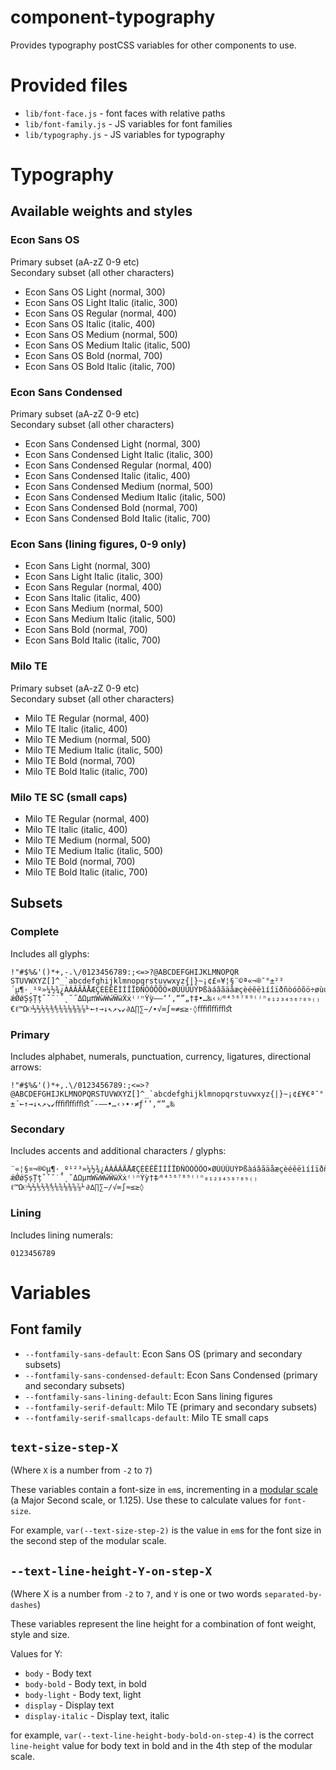 # component-typography

Provides typography postCSS variables for other components to use.

# Provided files

* `lib/font-face.js` - font faces with relative paths
* `lib/font-family.js` - JS variables for font families
* `lib/typography.js` - JS variables for typography

# Typography

## Available weights and styles
### Econ Sans OS
Primary subset (aA-zZ 0-9 etc)  
Secondary subset (all other characters)
  * Econ Sans OS Light (normal, 300)
  * Econ Sans OS Light Italic (italic, 300)
  * Econ Sans OS Regular (normal, 400)
  * Econ Sans OS Italic (italic, 400)
  * Econ Sans OS Medium (normal, 500)
  * Econ Sans OS Medium Italic (italic, 500)
  * Econ Sans OS Bold (normal, 700)
  * Econ Sans OS Bold Italic (italic, 700)

### Econ Sans Condensed
Primary subset (aA-zZ 0-9 etc)  
Secondary subset (all other characters)
  * Econ Sans Condensed Light (normal, 300)
  * Econ Sans Condensed Light Italic (italic, 300)
  * Econ Sans Condensed Regular (normal, 400)
  * Econ Sans Condensed Italic (italic, 400)
  * Econ Sans Condensed Medium (normal, 500)
  * Econ Sans Condensed Medium Italic (italic, 500)
  * Econ Sans Condensed Bold (normal, 700)
  * Econ Sans Condensed Bold Italic (italic, 700)

### Econ Sans (lining figures, 0-9 only)
  * Econ Sans Light (normal, 300)  
  * Econ Sans Light Italic (italic, 300)
  * Econ Sans Regular (normal, 400)
  * Econ Sans Italic (italic, 400)
  * Econ Sans Medium (normal, 500)
  * Econ Sans Medium Italic (italic, 500)
  * Econ Sans Bold (normal, 700)
  * Econ Sans Bold Italic (italic, 700)

### Milo TE
Primary subset (aA-zZ 0-9 etc)  
Secondary subset (all other characters)
  * Milo TE Regular (normal, 400)
  * Milo TE Italic (italic, 400)
  * Milo TE Medium (normal, 500)
  * Milo TE Medium Italic (italic, 500)
  * Milo TE Bold (normal, 700)
  * Milo TE Bold Italic (italic, 700)

### Milo TE SC (small caps)
  * Milo TE Regular (normal, 400)
  * Milo TE Italic (italic, 400)
  * Milo TE Medium (normal, 500)
  * Milo TE Medium Italic (italic, 500)
  * Milo TE Bold (normal, 700)
  * Milo TE Bold Italic (italic, 700)

## Subsets
### Complete
Includes all glyphs:
```
!"#$%&'()*+,-.\/0123456789:;<=>?@ABCDEFGHIJKLMNOPQR	STUVWXYZ[]^_`abcdefghijklmnopqrstuvwxyz{|}~¡¢£¤¥¦§¨©ª«¬®¯°±²³´µ¶·¸¹º»¼½¾¿ÀÁÂÃÄÅÆÇÈÉÊËÌÍÎÏÐÑÒÓÔÕÖ×ØÙÚÛÜÝÞßàáâãäåæçèéêëìíîïðñòóôõö÷øùúûüýþÿĀāĂăĄąĆćĈĉĊċČčĎďĐđĒēĔĕĖėĘęĚěĜĝĞğĠġĢģĤĥĦħĨĩĪīĬĭĮįİıĲĳĴĵĶķĸĹĺĻļĽľĿŀŁłŃńŅņŇňŉŊŋŌōŎŏŐőŒœŔŕŖŗŘřŚśŜŝŞşŠšŢţŤťŦŧŨũŪūŬŭŮůŰűŲųŴŵŶŷŸŹźŻżŽžſƏəʻʼƵƶǢǣȲȳȷƒǺǻǼ	ǽǾǿȘșȚțˆˇ˘˙˚˛˜˝ΔΩμπẀẁẂẃẄẅẊẋ⁽⁾ⁿỲỳ–—‘’‚“”„†‡•…‰‹›⁄⁰⁴⁵⁶⁷⁸⁹⁽⁾ⁿ₀₁₂₃₄₅₆₇₈₉₍₎€ℓ™Ω℮⅓⅔⅕⅖⅗⅘⅙⅚⅛⅜⅝⅞⅟←↑→↓↖↗↘↙∂∆∏∑−∕∙√∞∫≈≠≤≥⋅◊ﬀﬁﬂﬃﬄﬆ
```

### Primary
Includes alphabet, numerals, punctuation, currency, ligatures, directional arrows:
```
!"#$%&'()*+,.\/0123456789:;<=>?@ABCDEFGHIJKLMNOPQRSTUVWXYZ[]^_`abcdefghijklmnopqrstuvwxyz{|}~¡¢£¥€ª¯°±´←↑→↓↖↗↘↙ﬀﬁﬂﬃﬄﬆ˝-–—•…‹›∙⋅≠ƒ‘’‚“”„‰
```

### Secondary
Includes accents and additional characters / glyphs:
```
¨«¦§¤¬®©µ¶·¸º¹²³»¼½¾¿ÀÁÂÃÄÅÆÇÈÉÊËÌÍÎÏÐÑÒÓÔÕÖ×ØÙÚÛÜÝÞßàáâãäåæçèéêëìíîïðñòóôõö÷øùúûüýþÿĀāĂăĄąĆćĈĉĊċČčĎďĐđĒēĔĕĖėĘęĚěĜĝĞğĠġĢģĤĥĦħĨĩĪīĬĭĮįİıĲĳĴĵĶķĸĹĺĻļĽľĿŀŁłŃńŅņŇňŉŊŋŌōŎŏŐőŒœŔŕŖŗŘřŚśŜŝŞşŠšŢţŤťŦŧŨũŪūŬŭŮůŰűŲųŴŵŶŷŸŹźŻżŽžſƏəʻʼƵƶǢǣȲȳȷǺǻǼ	ǽǾǿȘșȚțˆˇ˘˙˚˛˜ΔΩμπẀẁẂẃẄẅẊẋ⁽⁾ⁿỲỳ†‡⁄⁰⁴⁵⁶⁷⁸⁹⁽⁾ⁿ₀₁₂₃₄₅₆₇₈₉₍₎ℓ™Ω℮⅓⅔⅕⅖⅗⅘⅙⅚⅛⅜⅝⅞⅟∂∆∏∑−∕√∞∫≈≤≥◊
```

### Lining
Includes lining numerals:
```
0123456789
```

# Variables

## Font family

 * `--fontfamily-sans-default`: Econ Sans OS (primary and secondary subsets)
 * `--fontfamily-sans-condensed-default`: Econ Sans Condensed (primary and secondary subsets)
 * `--fontfamily-sans-lining-default`: Econ Sans lining figures
 * `--fontfamily-serif-default`: Milo TE (primary and secondary subsets)
 * `--fontfamily-serif-smallcaps-default`: Milo TE small caps

## `text-size-step-X`

(Where `X` is a number from `-2` to `7`)

These variables contain a font-size in  `em`s, incrementing in a [modular scale](http://www.modularscale.com/?20&px&1.125&web&text) (a Major Second scale, or 1.125). Use these to calculate values for `font-size`.

For example, `var(--text-size-step-2)` is the value in `em`s for the font size in the second step of the modular scale.


## `--text-line-height-Y-on-step-X`

(Where X is a number from `-2` to `7`, and `Y` is one or two words `separated-by-dashes`)

These variables represent the line height for a combination of font weight, style and size.

Values for Y:

 * `body` - Body text
 * `body-bold` - Body text, in bold
 * `body-light` - Body text, light
 * `display` - Display text
 * `display-italic` - Display text, italic

for example, `var(--text-line-height-body-bold-on-step-4)` is the correct `line-height` value for body text in bold and in the 4th step of the modular scale.
